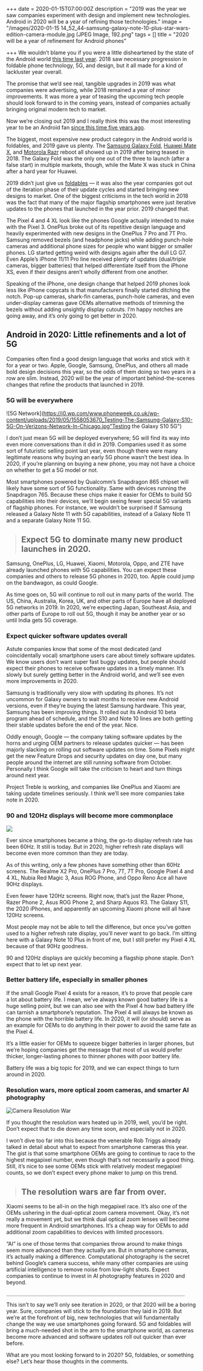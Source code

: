+++
date = 2020-01-15T07:00:00Z
description = "2019 was the year we saw companies experiment with design and implement new technologies. Android in 2020 will be a year of refining those technologies."
image = "/images/2020-01-15 14_52_44-samsung-galaxy-note-10-plus-star-wars-edition-camera-module.jpg (JPEG Image, 192.png"
tags = []
title = "2020 will be a year of refinement for Android phones"

+++
We wouldn’t blame you if you were a little disheartened by the state of the Android world [this time last year](https://www.androidauthority.com/android-2019-predictions-923244/). 2018 saw necessary progression in foldable phone technology, 5G, and design, but it all made for a kind of lackluster year overall.

The promise that we’d see real, tangible upgrades in 2019 was what companies were advertising, while 2018 remained a year of minor improvements. It was more a year of teasing the upcoming tech people should look forward to in the coming years, instead of companies actually bringing original modern tech to market.

Now we’re closing out 2019 and I really think this was the most interesting year to be an Android fan [since this time five years ago](https://www.androidauthority.com/best-smartphones-of-the-decade-2014-1065667/).

The biggest, most expensive new product category in the Android world is foldables, and 2019 gave us plenty. The [Samsung Galaxy Fold](https://haroldtalks.tech/2019/03/27/Foldables/), [Huawei Mate X](https://haroldtalks.tech/2019/03/27/Foldables/), and [Motorola Razr](https://haroldtalks.tech/2019/03/27/Foldables/) reboot all showed up in 2019 after being teased in 2018. The Galaxy Fold was the only one out of the three to launch (after a false start) in multiple markets, though, while the Mate X was stuck in China after a hard year for Huawei.

2019 didn’t just give us [foldables](https://haroldtalks.tech/2019/03/27/Foldables/) — it was also the year companies got out of the iteration phase of their update cycles and started bringing new designs to market. One of the biggest criticisms in the tech world in 2018 was the fact that many of the major flagship smartphones were just iterative updates to the phones that launched in the year prior. 2019 changed that.

The Pixel 4 and 4 XL look like the phones Google actually intended to make with the Pixel 3. OnePlus broke out of its repetitive design language and heavily experimented with new designs in the OnePlus 7 Pro and 7T Pro. Samsung removed bezels (and headphone jacks) while adding punch-hole cameras and additional phone sizes for people who want bigger or smaller phones. LG started getting weird with designs again after the dull LG G7. Even Apple’s iPhone 11/11 Pro line received plenty of updates (dual/triple cameras, bigger batteries) that helped differentiate itself from the iPhone XS, even if their designs aren’t wholly different from one another.

Speaking of the iPhone, one design change that helped 2019 phones look less like iPhone copycats is that manufacturers finally started ditching the notch. Pop-up cameras, shark-fin cameras, punch-hole cameras, and even under-display cameras gave OEMs alternative methods of trimming the bezels without adding unsightly display cutouts. I’m happy notches are going away, and it’s only going to get better in 2020.

## **Android in 2020: Little refinements and a lot of 5G**

Companies often find a good design language that works and stick with it for a year or two. Apple, Google, Samsung, OnePlus, and others all made bold design decisions this year, so the odds of them doing so two years in a row are slim. Instead, 2020 will be the year of important behind-the-scenes changes that refine the products that launched in 2019.

### **5G will be everywhere**

!\[5G Network\](https://i0.wp.com/www.phoneweek.co.uk/wp-content/uploads/2019/05/1558053670_Testing-The-Samsung-Galaxy-S10-5G-On-Verizons-Network-In-Chicago.jpg"Testing the Galaxy S10 5G")

I don’t just mean 5G will be deployed everywhere; 5G will find its way into even more conversations than it did in 2019. Companies used it as some sort of futuristic selling point last year, even though there were many legitimate reasons why buying an early 5G phone wasn’t the best idea. In 2020, if you’re planning on buying a new phone, you may not have a choice on whether to get a 5G model or not.

Most smartphones powered by Qualcomm’s Snapdragon 865 chipset will likely have some sort of 5G functionality. Same with devices running the Snapdragon 765. Because these chips make it easier for OEMs to build 5G capabilities into their devices, we’ll begin seeing fewer special 5G variants of flagship phones. For instance, we wouldn’t be surprised if Samsung released a Galaxy Note 11 with 5G capabilities, instead of a Galaxy Note 11 and a separate Galaxy Note 11 5G.

> ## **Expect 5G to dominate many new product launches in 2020.**

Samsung, OnePlus, LG, Huawei, Xiaomi, Motorola, Oppo, and ZTE have already launched phones with 5G capabilities. You can expect these companies and others to release 5G phones in 2020, too. Apple could jump on the bandwagon, as could Google.

As time goes on, 5G will continue to roll out in many parts of the world. The US, China, Australia, Korea, UK, and other parts of Europe have all deployed 5G networks in 2019. In 2020, we’re expecting Japan, Southeast Asia, and other parts of Europe to roll out 5G, though it may be another year or so until India gets 5G coverage.

### **Expect quicker software updates overall**

Astute companies know that some of the most dedicated (and coincidentally vocal) smartphone users care about timely software updates. We know users don’t want super fast buggy updates, but people should expect their phones to receive software updates in a timely manner. It’s slowly but surely getting better in the Android world, and we’ll see even more improvements in 2020.

Samsung is traditionally very slow with updating its phones. It’s not uncommon for Galaxy owners to wait months to receive new Android versions, even if they’re buying the latest Samsung hardware. This year, Samsung has been improving things. It rolled out its Android 10 beta program ahead of schedule, and the S10 and Note 10 lines are both getting their stable updates before the end of the year. Nice.

Oddly enough, Google — the company taking software updates by the horns and urging OEM partners to release updates quicker — has been majorly slacking on rolling out software updates on time. Some Pixels might get the new Feature Drops and security updates on day one, but many people around the internet are still running software from October. Personally I think Google will take the criticism to heart and turn things around next year.

Project Treble is working, and companies like OnePlus and Xiaomi are taking update timelines seriously. I think we’ll see more companies take note in 2020.

### **90 and 120Hz displays will become more commonplace**

[![](https://i.ytimg.com/vi/iG2DgjrLDJc/maxresdefault.jpg)](https://www.youtube.com/watch?v=iG2DgjrLDJc&feature=emb_logo "Does 90Hz Really Matter?")

Ever since smartphones became a thing, the go-to display refresh rate has been 60Hz. It still is today. But in 2020, higher refresh rate displays will become even more common than they are today.

As of this writing, only a few phones have something other than 60Hz screens. The Realme X2 Pro, OnePlus 7 Pro, 7T, 7T Pro, Google Pixel 4 and 4 XL, Nubia Red Magic 3, Asus ROG Phone, and Oppo Reno Ace all have 90Hz displays.

Even fewer have 120Hz screens. Right now, that’s just the Razer Phone, Razer Phone 2, Asus ROG Phone 2, and Sharp Aquos R3. The Galaxy S11, the 2020 iPhones, and apparently an upcoming Xiaomi phone will all have 120Hz screens.

Most people may not be able to tell the difference, but once you’ve gotten used to a higher refresh rate display, you’ll never want to go back. I’m sitting here with a Galaxy Note 10 Plus in front of me, but I still prefer my Pixel 4 XL because of that 90Hz goodness.

90 and 120Hz displays are quickly becoming a flagship phone staple. Don’t expect that to let up next year.

### **Better battery life, especially in smaller phones**

If the small Google Pixel 4 exists for a reason, it’s to prove that people care a lot about battery life. I mean, we’ve always known good battery life is a huge selling point, but we can also see with the Pixel 4 how bad battery life can tarnish a smartphone’s reputation. The Pixel 4 will always be known as the phone with the horrible battery life. In 2020, it will (or should) serve as an example for OEMs to do anything in their power to avoid the same fate as the Pixel 4.

It’s a little easier for OEMs to squeeze bigger batteries in larger phones, but we’re hoping companies get the message that most of us would prefer thicker, longer-lasting phones to thinner phones with poor battery life.

Battery life was a big topic for 2019, and we can expect things to turn around in 2020.

### **Resolution wars, more optical zoom cameras, and smarter AI photography**

![Camera Resolution War](https://static.bhphotovideo.com/explora/sites/default/files/_apple-special-event-2019-09-10-iphone-11_pro-3-views_0.png "Camera Resolution War")

If you thought the resolution wars heated up in 2019, well, you’d be right. Don’t expect that to die down any time soon, and especially not in 2020.

I won’t dive too far into this because the venerable Rob Triggs already talked in detail about what to expect from smartphone cameras this year. The gist is that some smartphone OEMs are going to continue to race to the highest megapixel number, even though that’s not necessarily a good thing. Still, it’s nice to see some OEMs stick with relatively modest megapixel counts, so we don’t expect every phone maker to jump on this trend.

> ## **The resolution wars are far from over.**

Xiaomi seems to be all-in on the high megapixel race. It’s also one of the OEMs ushering in the dual-optical zoom camera movement. Okay, it’s not really a movement yet, but we think dual optical zoom lenses will become more frequent in Android smartphones. It’s a cheap way for OEMs to add additional zoom capabilities to devices with limited processors.

“AI” is one of those terms that companies throw around to make things seem more advanced than they actually are. But in smartphone cameras, it’s actually making a difference. Computational photography is the secret behind Google’s camera success, while many other companies are using artificial intelligence to remove noise from low-light shots. Expect companies to continue to invest in AI photography features in 2020 and beyond.

    __________________________________________________________________

This isn’t to say we’ll only see iteration in 2020, or that 2020 will be a boring year. Sure, companies will stick to the foundation they laid in 2019. But we’re at the forefront of big, new technologies that will fundamentally change the way we use smartphones going forward. 5G and foldables will bring a much-needed shot in the arm to the smartphone world, as cameras become more advanced and software updates roll out quicker than ever before.

What are you most looking forward to in 2020? 5G, foldables, or something else? Let’s hear those thoughts in the comments.